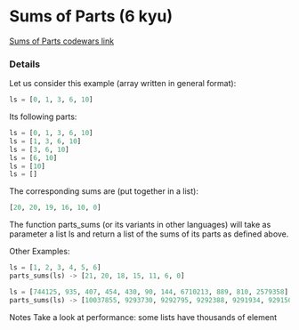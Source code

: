 # Sums of Parts (6 kyu)
[Sums of Parts codewars link](https://www.codewars.com/kata/5ce399e0047a45001c853c2b)

### Details
Let us consider this example (array written in general format):

```python
ls = [0, 1, 3, 6, 10]
```

Its following parts:

```python
ls = [0, 1, 3, 6, 10]
ls = [1, 3, 6, 10]
ls = [3, 6, 10]
ls = [6, 10]
ls = [10]
ls = []
```
The corresponding sums are (put together in a list): 
```python
[20, 20, 19, 16, 10, 0]
```
The function parts_sums (or its variants in other languages) will take as parameter a list ls and return a list of the sums of its parts as defined above.

Other Examples:
```python
ls = [1, 2, 3, 4, 5, 6] 
parts_sums(ls) -> [21, 20, 18, 15, 11, 6, 0]

ls = [744125, 935, 407, 454, 430, 90, 144, 6710213, 889, 810, 2579358]
parts_sums(ls) -> [10037855, 9293730, 9292795, 9292388, 9291934, 9291504, 9291414, 9291270, 2581057, 2580168, 2579358, 0]
```

Notes
Take a look at performance: some lists have thousands of element